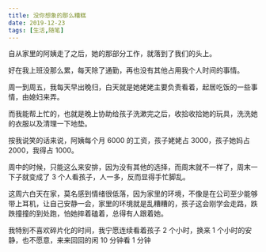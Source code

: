 ```yaml
---
title: 没你想象的那么糟糕
date: 2019-12-23
tags: [生活,随笔]
---
```


自从家里的阿姨走了之后，她的那部分工作，就落到了我们的头上。

好在我上班没那么累，每天除了通勤，再也没有其他占用我个人时间的事情。

周一到周五，我每天早出晚归，白天就是她姥姥主要负责看着，起居吃饭的一些事情，由媳妇来弄。

而我能帮上忙的，也就是晚上协助给孩子洗漱完之后，收拾收拾她的玩具，洗洗她的衣服以及清理一下地垫。

按我说笑的话来说，阿姨每个月 6000 的工资，孩子姥姥占 3000，孩子她妈占 2000，我得占 1000。

周中的时候，只能这么来安排，因为没有其他的选择，而周末就不一样了，周末一下子就变成了 3 个人看孩子，人一多，反而显得手忙脚乱。

这周六白天在家，莫名感到情绪很低落，因为家里的环境，不像是在公司至少能够带上耳机，让自己安静一会，家里的环境就是乱糟糟的，孩子这会刚学会走路，跌跌撞撞的到处跑，怕她摔着磕着，总得有人跟着她。

我特别不喜欢碎片化的时间，我宁愿连续看着孩子 2 个小时，换来 1 个小时的安静，也不愿意，来来回回的闲 10 分钟看 1 分钟


